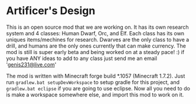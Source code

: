 Artificer's Design
==================
This is an open source mod that we are working on. It has its own research system and 4 classes: Human Dwarf, Orc, and Elf. Each class has its own uniques items/mechines for research. Dwarves are the only class to have a drill, and humans are the only ones currently that can make currency. The mod is still is super early beta and being worked on at a steady pace! :) if you have ANY ideas to add to any class just send me an email 'genis231@live.com'

The mod is written with Minecraft forge build *.1057 (Minecraft 1.7.2). Just run `gradlew.bat setupDevWorkspace` to setup gradle for this project, and `gradlew.bat eclipse` if you are going to use eclipse. Now all you need to do is make a workspace somewhere else, and import this mod to work on it.
